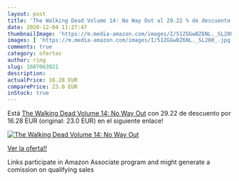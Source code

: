 ```yaml
---
layout: post
title: 'The Walking Dead Volume 14: No Way Out al 29.22 % de descuento'
date: 2020-12-04 11:27:47
thumbnailImage: 'https://m.media-amazon.com/images/I/51ZGGwBZ6NL._SL200_.jpg'
images: [ 'https://m.media-amazon.com/images/I/51ZGGwBZ6NL._SL200_.jpg' ]
comments: true
category: ofertas
author: ring
slug: 1607063921
description:
actualPrice: 16.28 EUR
comparePrice: 23.0 EUR
inStock: true
---
```


Está [The Walking Dead Volume 14: No Way Out](https://www.amazon.es/dp/1607063921/?tag=tolees-21) con 29.22 de descuento por 16.28 EUR (original: 23.0 EUR) en el siguiente enlace!

[![The Walking Dead Volume 14: No Way Out](https://m.media-amazon.com/images/I/51ZGGwBZ6NL._SL200_.jpg)](https://www.amazon.es/dp/1607063921/?tag=tolees-21)

[Ver la oferta!!](https://www.amazon.es/dp/1607063921/?tag=tolees-21)

Links participate in Amazon Associate program and might generate a comission on qualifying sales


